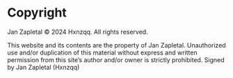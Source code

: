 # Copyright
Jan Zapletal
© 2024 Hxnzqq. All rights reserved.

This website and its contents are the property of Jan Zapletal. Unauthorized use and/or duplication of this material without express and written permission from this site’s author and/or owner is strictly prohibited.
Signed by Jan Zapletal (Hxnzqq)